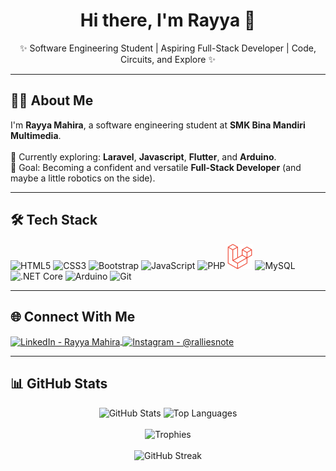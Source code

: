 <h1 align="center">Hi there, I'm Rayya 👋</h1>
<p align="center">✨ Software Engineering Student | Aspiring Full-Stack Developer | Code, Circuits, and Explore ✨</p>

---

## 👩‍💻 About Me

<p align="left">
I'm <strong>Rayya Mahira</strong>, a software engineering student at <strong>SMK Bina Mandiri Multimedia</strong>. <br><br>
🌱 Currently exploring: <strong>Laravel</strong>, <strong>Javascript</strong>, <strong>Flutter</strong>, and <strong>Arduino</strong>.<br>
🎯 Goal: Becoming a confident and versatile <strong>Full-Stack Developer</strong> (and maybe a little robotics on the side).<br>
<!-- 🐞 Fun Fact: I’ve been creating bugs since 2023 😉 -->
</p>

---

## 🛠️ Tech Stack

<div align="left">
  <img src="https://cdn.jsdelivr.net/gh/devicons/devicon/icons/html5/html5-original.svg" height="40" alt="HTML5" />
  <img src="https://cdn.jsdelivr.net/gh/devicons/devicon/icons/css3/css3-original.svg" height="40" alt="CSS3" />
  <img src="https://cdn.jsdelivr.net/gh/devicons/devicon/icons/bootstrap/bootstrap-original.svg" height="40" alt="Bootstrap" />
  <img src="https://cdn.jsdelivr.net/gh/devicons/devicon/icons/javascript/javascript-original.svg" height="40" alt="JavaScript" />
  <img src="https://cdn.jsdelivr.net/gh/devicons/devicon/icons/php/php-original.svg" height="40" alt="PHP" />
  <img src="https://github.com/devicons/devicon/blob/v2.16.0/icons/laravel/laravel-original.svg" height="40" alt="laravel logo" />
  <img src="https://cdn.jsdelivr.net/gh/devicons/devicon/icons/mysql/mysql-original.svg" height="40" alt="MySQL" />
  <img src="https://cdn.jsdelivr.net/gh/devicons/devicon/icons/dotnetcore/dotnetcore-original.svg" height="40" alt=".NET Core" />
  <img src="https://cdn.jsdelivr.net/gh/devicons/devicon/icons/arduino/arduino-original.svg" height="40" alt="Arduino" />
<!--   <img src="https://cdn.jsdelivr.net/gh/devicons/devicon/icons/godot/godot-original.svg" height="40" alt="Godot" /> -->
  <img src="https://cdn.jsdelivr.net/gh/devicons/devicon/icons/git/git-original.svg" height="40" alt="Git" />
</div>

---

## 🌐 Connect With Me

<p align="left">
  <a href="https://linkedin.com/in/rayya-mahira" target="_blank">
    <img align="center" src="https://raw.githubusercontent.com/rahuldkjain/github-profile-readme-generator/master/src/images/icons/Social/linked-in-alt.svg" alt="LinkedIn - Rayya Mahira" height="30" width="40" />
  </a>
  <a href="https://instagram.com/ralliesnote" target="_blank">
    <img align="center" src="https://raw.githubusercontent.com/rahuldkjain/github-profile-readme-generator/master/src/images/icons/Social/instagram.svg" alt="Instagram - @ralliesnote" height="30" width="40" />
  </a>
  <!-- <a href="https://www.youtube.com/c/ralliesnote" target="blank"><img align="center" src="https://raw.githubusercontent.com/rahuldkjain/github-profile-readme-generator/master/src/images/icons/Social/youtube.svg" alt="YouTube - ralliesnote" height="30" width="40" /></a> -->
</p>

---

## 📊 GitHub Stats

<div align="center">
  <img src="https://github-readme-stats.vercel.app/api?username=rayymhra&show_icons=true&theme=dracula&hide_border=true&border_radius=10&count_private=true" height="160" alt="GitHub Stats" />
  <img src="https://github-readme-stats.vercel.app/api/top-langs/?username=rayymhra&layout=compact&theme=dracula&hide_border=true&border_radius=10" height="160" alt="Top Languages" />
</div>

<br/>

<div align="center">
  <img src="https://github-profile-trophy.vercel.app/?username=rayymhra&theme=aura&no-frame=true&row=1&column=6&margin-w=10" alt="Trophies" />
</div>

<br/>

<div align="center">
  <picture>
    <source media="(prefers-color-scheme: dark)" srcset="https://streak-stats.demolab.com?user=rayymhra&theme=dark&hide_border=true&border_radius=10" />
    <img src="https://streak-stats.demolab.com?user=rayymhra&theme=default&hide_border=true&border_radius=10" alt="GitHub Streak" />
  </picture>
</div>
